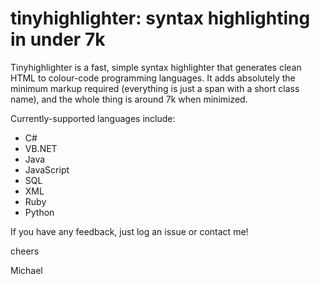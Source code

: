 tinyhighlighter: syntax highlighting in under 7k
================================================

Tinyhighlighter is a fast, simple syntax highlighter that generates clean HTML to colour-code programming languages. It adds absolutely the minimum markup required (everything is just a span with a short class name), and the whole thing is around 7k when minimized.

Currently-supported languages include:
*  C#
*  VB.NET
*  Java
*  JavaScript
*  SQL
*  XML
*  Ruby
*  Python

If you have any feedback, just log an issue or contact me!

cheers

Michael
